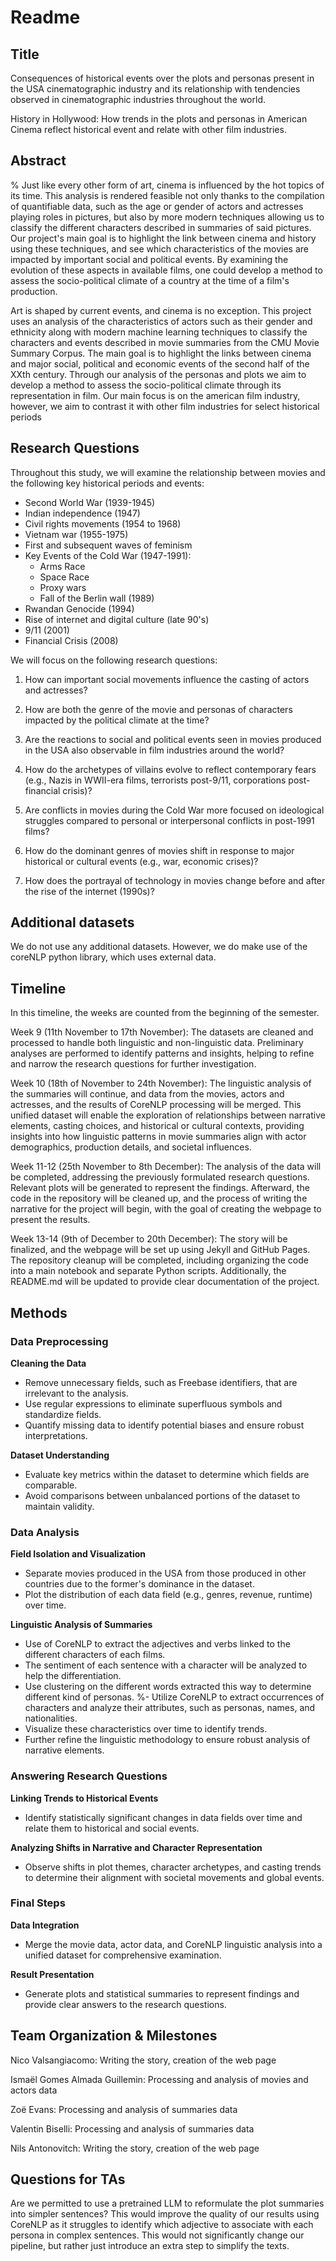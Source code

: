 # Readme

## Title

Consequences of historical events over the plots and personas present in the USA cinematographic industry and its relationship with tendencies observed in cinematographic industries throughout the world.

History in Hollywood: How trends in the plots and personas in American Cinema reflect historical event and relate with other film industries.

## Abstract

% Just like every other form of art, cinema is influenced by the hot topics of its time. This analysis is rendered feasible not only thanks to the compilation of quantifiable data, such as the age or gender of actors and actresses playing roles in pictures, but also by more modern techniques allowing us to classify the different characters described in summaries of said pictures. Our project's main goal is to highlight the link between cinema and history using these techniques, and see which characteristics of the movies are impacted by important social and political events. By examining the evolution of these aspects in available films, one could develop a method to assess the socio-political climate of a country at the time of a film's production.

Art is shaped by current events, and  cinema is no exception. This project uses an analysis of the characteristics of actors such as their gender and ethnicity along with modern machine learning techniques to classify the characters and events described in movie summaries from the CMU Movie Summary Corpus. The main goal is to highlight the links between cinema and major social, political and economic events of the second half of the XXth century. Through our analysis of the personas and plots we aim to develop a method to assess the socio-political climate through its representation in film. Our main focus is on the american film industry, however, we aim to contrast it with other film industries for select historical periods

## Research Questions

Throughout this study, we will examine the relationship between movies and the following key historical periods and events:

- Second World War (1939-1945)
- Indian independence (1947)
- Civil rights movements (1954 to 1968)
- Vietnam war (1955-1975)
- First and subsequent waves of  feminism
- Key Events of the Cold War (1947-1991):
  - Arms Race
  - Space Race
  - Proxy wars
  - Fall of the Berlin wall (1989)
- Rwandan Genocide (1994)
- Rise of internet and digital culture (late 90's)
- 9/11 (2001)
- Financial Crisis (2008)

We will focus on the following research questions:

1. How can important social movements influence the casting of actors and actresses?

2. How are both the genre of the movie and personas of characters impacted by the political climate at the time?

3. Are the reactions to social and political events seen in movies produced in the USA also observable in film industries around the world?

4. How do the archetypes of villains evolve to reflect contemporary fears (e.g., Nazis in WWII-era films, terrorists post-9/11, corporations post-financial crisis)?

5. Are conflicts in movies during the Cold War more focused on ideological struggles compared to personal or interpersonal conflicts in post-1991 films?

6. How do the dominant genres of movies shift in response to major historical or cultural events (e.g., war, economic crises)?

7. How does the portrayal of technology in movies change before and after the rise of the internet (1990s)?

## Additional datasets

We do not use any additional datasets. However, we do make use of the coreNLP python library, which uses external data.

## Timeline

In this timeline, the weeks are counted from the beginning of the semester.

Week 9 (11th November to 17th November):
The datasets are cleaned and processed to handle both linguistic and non-linguistic data. Preliminary analyses are performed to identify patterns and insights, helping to refine and narrow the research questions for further investigation.

Week 10 (18th of November to 24th November):
The linguistic analysis of the summaries will continue, and data from the movies, actors and actresses, and the results of CoreNLP processing will be merged. This unified dataset will enable the exploration of relationships between narrative elements, casting choices, and historical or cultural contexts, providing insights into how linguistic patterns in movie summaries align with actor demographics, production details, and societal influences.

Week 11-12 (25th November to 8th December):
The analysis of the data will be completed, addressing the previously formulated research questions. Relevant plots will be generated to represent the findings. Afterward, the code in the repository will be cleaned up, and the process of writing the narrative for the project will begin, with the goal of creating the webpage to present the results.

Week 13-14 (9th of December to 20th December):
The story will be finalized, and the webpage will be set up using Jekyll and GitHub Pages. The repository cleanup will be completed, including organizing the code into a main notebook and separate Python scripts. Additionally, the README.md will be updated to provide clear documentation of the project.

## Methods

### Data Preprocessing

**Cleaning the Data**  

- Remove unnecessary fields, such as Freebase identifiers, that are irrelevant to the analysis.  
- Use regular expressions to eliminate superfluous symbols and standardize fields.  
- Quantify missing data to identify potential biases and ensure robust interpretations.  

**Dataset Understanding**  

- Evaluate key metrics within the dataset to determine which fields are comparable.  
- Avoid comparisons between unbalanced portions of the dataset to maintain validity.  

### Data Analysis

**Field Isolation and Visualization**  

- Separate movies produced in the USA from those produced in other countries due to the former's dominance in the dataset.  
- Plot the distribution of each data field (e.g., genres, revenue, runtime) over time.  

**Linguistic Analysis of Summaries**  

- Use of CoreNLP to extract the adjectives and verbs linked to the different characters of each films.
- The sentiment of each sentence with a character will be analyzed to help the differentiation.
- Use clustering on the different words extracted this way to determine different kind of personas.
%- Utilize CoreNLP to extract occurrences of characters and analyze their attributes, such as personas, names, and nationalities.  
- Visualize these characteristics over time to identify trends.  
- Further refine the linguistic methodology to ensure robust analysis of narrative elements.  

### Answering Research Questions

**Linking Trends to Historical Events**  

- Identify statistically significant changes in data fields over time and relate them to historical and social events.

**Analyzing Shifts in Narrative and Character Representation**  

- Observe shifts in plot themes, character archetypes, and casting trends to determine their alignment with societal movements and global events.

### Final Steps

**Data Integration**  

- Merge the movie data, actor data, and CoreNLP linguistic analysis into a unified dataset for comprehensive examination.  

**Result Presentation**  

- Generate plots and statistical summaries to represent findings and provide clear answers to the research questions.  

## Team Organization \& Milestones

Nico Valsangiacomo: Writing the story, creation of the web page

Ismaël Gomes Almada Guillemin: Processing and analysis of movies and actors data

Zoë Evans: Processing and analysis of summaries data

Valentin Biselli: Processing and analysis of summaries data

Nils Antonovitch: Writing the story, creation of the web page

## Questions for TAs

Are we permitted to use a pretrained LLM to reformulate the plot summaries into simpler sentences? This would improve the quality of our results using CoreNLP as it struggles to identify which adjective to associate with each persona in complex sentences. This would not significantly change our pipeline, but rather just introduce an extra step to simplify the texts.
